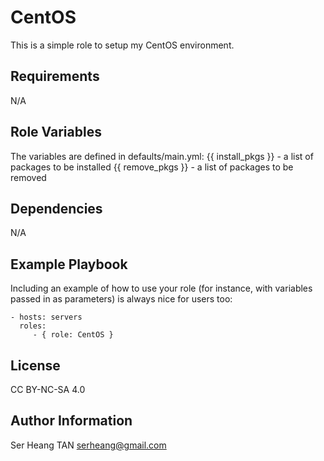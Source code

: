 CentOS
=========

This is a simple role to setup my CentOS environment.

Requirements
------------

N/A

Role Variables
--------------

The variables are defined in defaults/main.yml:
{{ install_pkgs }} - a list of packages to be installed
{{ remove_pkgs }} - a list of packages to be removed

Dependencies
------------

N/A

Example Playbook
----------------

Including an example of how to use your role (for instance, with variables passed in as parameters) is always nice for users too:

    - hosts: servers
      roles:
         - { role: CentOS }

License
-------

CC BY-NC-SA 4.0

Author Information
------------------

Ser Heang TAN <serheang@gmail.com>
